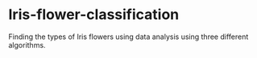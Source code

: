 # Iris-flower-classification
Finding the types of Iris flowers using data analysis using three different algorithms.
